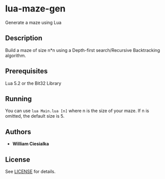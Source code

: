 # lua-maze-gen
Generate a maze using Lua

## Description

Build a maze of size n*n using a Depth-first search/Recursive Backtracking algorithm.

## Prerequisites

Lua 5.2 or the Bit32 Library

## Running

You can use `lua Main.lua [n]` where n is the size of your maze. If n is omitted, the default size is 5.

## Authors

* **William Ciesialka**

## License

See [LICENSE](LICENSE) for details.